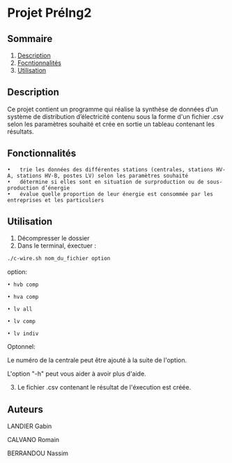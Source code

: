 # Projet PréIng2

## Sommaire

1) [Description](#Description)
2) [Focntionnalités](#Fonctionnalités)
3) [Utilisation](#Utilisation)

## Description

Ce projet contient un programme qui réalise la synthèse de données d’un système de distribution d’électricité contenu sous la forme d'un fichier .csv selon 
les paramètres souhaité et crée en sortie un tableau contenant les résultats.


## Fonctionnalités

	•	trie les données des différentes stations (centrales, stations HV-A, stations HV-B, postes LV) selon les paramètres souhaité
	•	détermine si elles sont en situation de surproduction ou de sous-production d’énergie
	•	évalue quelle proportion de leur énergie est consommée par les entreprises et les particuliers

## Utilisation

1) Décompresser le dossier
2) Dans le terminal, éxectuer :

```bash
./c-wire.sh nom_du_fichier option
```

option:


	• hvb comp

	• hva comp

	• lv all

	• lv comp

	• lv indiv
 
Optonnel:

Le numéro de la centrale peut être ajouté à la suite de l'option.

L'option "-h" peut vous aider à avoir plus d'aide.


3) Le fichier .csv contenant le résultat de l'éxecution est créée.


## Auteurs

LANDIER Gabin

CALVANO Romain

BERRANDOU Nassim
